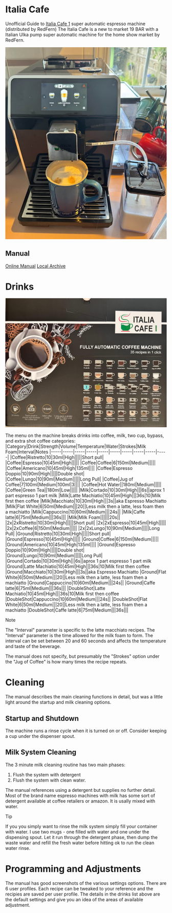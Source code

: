 # Italia Cafe
Unofficial Guide to [Italia Cafe 1](https://italiacafe.ca/products/italia-cafe-i) super automatic espresso machine (distributed by RedFern)
The Italia Cafe is a new to market 19 BAR with a Italian Ulka pump super automatic machine for the home show market by RedFern.   



![Pic of machine](images/machine.jpg?raw=true)

## Manual
[Online Manual](https://cdn.shopify.com/s/files/1/3098/0678/files/Italia_Cafe_I_Manual.pdf?v=1743791908)
[Local Archive](Italia_Cafe_I_Manual.pdf?raw=true)

# Drinks
![Drink List](images/box_drinks.jpg?raw=true)

The menu on the machine breaks drinks into coffee, milk, two cup, bypass, and extra shot coffee categories:
|Category|Drink|Strength|Volume|Temperature|Water|Strokes|Milk Foam|Interval|Notes
|-----|-----|-----|-----|-----|-----|-----|-----|-----|-----|
|Coffee|Ristretto|10|30ml|High|||||Short pull|
|Coffee|Espresso|10|45ml|High|||||
|Coffee|Coffee|6|150ml|Medium|||||
|Coffee|Americano|10|45ml|High|135ml||||
|Coffee|Espresso Doppio|10|90ml|High|||||Double shot|
|Coffee|Lungo|10|90ml|Medium|||||Long Pull|
|Coffee|Jug of Coffee|7|100ml|Medium|100ml|3||||
|Coffee|Hot Water||180ml|Medium|||||
|Coffee|Green Tea||180ml|Low|||||
|Milk|Cortado|10|30ml|High|||6s||aprox 1 part espresso 1 part milk
|Milk|Latte Machiatio|10|45ml|High|||36s|10|Milk first then coffee
|Milk|Macchiato|10|30ml|High|||3s||aka Espresso Machiatto
|Milk|Flat White|6|50ml|Medium|||20||Less milk then a latte, less foam then a machiatto
|Milk|Cappuccino|10|60ml|Medium|||24s||
|Milk|Caffe latte|6|75ml|Medium|||36s|||
|Milk|Milk Foam||||||20s||
|2x|2xRistretto|10|30ml|High|||||Short pull|
|2x|2xEspresso|10|45ml|High|||||
|2x|2xCoffee|6|150ml|Medium|||||
|2x|2xLungo|10|90ml|Medium|||||Long Pull|
|Ground|Ristretto|10|30ml|High|||||Short pull|
|Ground|Espresso|10|45ml|High|||||
|Ground|Coffee|6|150ml|Medium|||||
|Ground|Americano|10|45ml|High|135ml||||
|Ground|Espresso Doppio|10|90ml|High|||||Double shot|
|Ground|Lungo|10|90ml|Medium|||||Long Pull|
|Ground|Cortado|10|30ml|High|||6s||aprox 1 part espresso 1 part milk
|Ground|Latte Machiatio|10|45ml|High|||36s|10|Milk first then coffee
|Ground|Macchiato|10|30ml|High|||3s||aka Espresso Machiatto
|Ground|Flat White|6|50ml|Medium|||20||Less milk then a latte, less foam then a machiatto
|Ground|Cappuccino|10|60ml|Medium|||24s||
|Ground|Caffe latte|6|75ml|Medium|||36s|||
|DoubleShot|Latte Machiatio|10|45ml|High|||36s|10|Milk first then coffee
|DoubleShot|Cappuccino|10|60ml|Medium|||24s||
|DoubleShot|Flat White|6|50ml|Medium|||20||Less milk then a latte, less foam then a machiatto
|DoubleShot|Caffe latte|6|75ml|Medium|||36s|||

> [!NOTE]
> The "Interval" parameter is specific to the latte macchiato recipes. The "Interval" parameter is the time allowed for the milk foam to form.  The interval can be set between 20 and 60 seconds and affects the temperature and taste of the beverage.
> 
> The manual does not specify, but presumably the "Strokes" option under the "Jug of Coffee" is how many times the recipe repeats.

# Cleaning
The manual describes the main cleaning functions in detail, but was a little light around the startup and milk cleaning options.

## Startup and Shutdown
The machine runs a rinse cycle when it is turned on or off.   Consider keeping a cup under the dispenser spout.
## Milk System Cleaning
The 3 minute milk cleaning routine has two main phases:
1. Flush the system with detergent
2. Flush the system with clean water.

The manual references using a detergent but supplies no further detail.   Most of the brand name espresso machines with milk has some sort of detergent available at coffee retailers or amazon.    It is usally mixed with water.

> [!TIP]
> If you you simply want to rinse the milk system simply fill your container with water.   I use two mugs - one filled with water and one under the dispensing spout. Let it run through the detergent phase, then dump the waste water and refill the fresh water  before hitting ok to run the clean water rinse.

# Programming and Adjustments
The manual has good screenshots of the various settings options.  There are 6 user profiles.   Each recipe can be tweaked to your reference and the recipies are saved per user profile.  The details in the drinks list above are the default settings and give you an idea of the areas of available adjustment.








